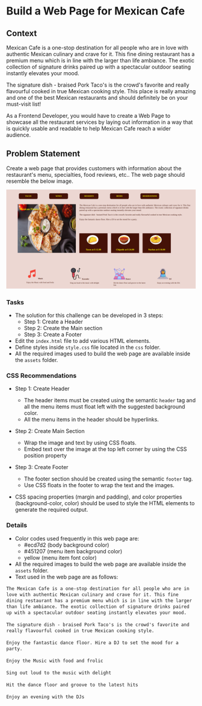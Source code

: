 # Build a Web Page for Mexican Cafe

## Context

Mexican Cafe is a one-stop destination for all people who are in love with authentic Mexican culinary and crave for it. This fine dining restaurant has a premium menu which is in line with the larger than life ambiance. The exotic collection of signature drinks paired up with a spectacular outdoor seating instantly elevates your mood.

The signature dish - braised Pork Taco's is the crowd's favorite and really flavourful cooked in true Mexican cooking style. This place is really amazing and one of the best Mexican restaurants and should definitely be on your must-visit list! 

As a Frontend Developer, you would have to create a Web Page to showcase all the restaurant services by laying out information in a way that is quickly usable and readable to help Mexican Cafe reach a wider audience.

## Problem Statement

Create a web page that provides customers with information about the restaurant's menu, specialties, food reviews, etc.. The web page should resemble the below image.

![](./Restaurant.png)

### Tasks

- The solution for this challenge can be developed in 3 steps:​
    - Step 1: Create a Header​
    - Step 2: Create the Main section​
    - Step 3: Create a Footer​
- Edit the `index.html` file to add various HTML elements.​
- Define styles inside `style.css` file located in the `css` folder.
- All the required images used to build the web page are available inside the `assets` folder.

### CSS Recommendations

- Step 1: Create Header​
  - The header items must be created using the semantic `header` tag and all the menu items must float left with the suggested background color.
  - All the menu items in the header should be hyperlinks.​

- Step 2: Create Main Section​​
  - Wrap the image and text by using CSS floats.​
  - Embed text over the image at the top left corner by using the CSS position property​

- Step 3: Create Footer​
  - The footer section should be created using the semantic `footer` tag.​
  - Use CSS floats in the footer to wrap the text and the images.
- CSS spacing properties (margin and padding), and color properties (background-color, color) should be used to style the HTML elements to generate the required output. 

### Details

- Color codes used frequently in this web page are:
    - #ecd7d2 (body background color)
    - #451207 (menu item background color)
    - yellow (menu item font color)
- All the required images to build the web page are available inside the `assets` folder.
- Text used in the web page are as follows:
```
The Mexican Cafe is a one-stop destination for all people who are in love with authentic Mexican culinary and crave for it. This fine dining restaurant has a premium menu which is in line with the larger than life ambiance. The exotic collection of signature drinks paired up with a spectacular outdoor seating instantly elevates your mood.

The signature dish - braised Pork Taco's is the crowd's favorite and really flavourful cooked in true Mexican cooking style.

Enjoy the fantastic dance floor. Hire a DJ to set the mood for a party.

Enjoy the Music with food and frolic

Sing out loud to the music with delight

Hit the dance floor and groove to the latest hits

Enjoy an evening with the DJs
```

